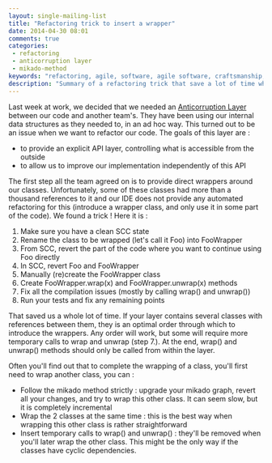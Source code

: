 ```yaml
---
layout: single-mailing-list
title: "Refactoring trick to insert a wrapper"
date: 2014-04-30 08:01
comments: true
categories:
 - refactoring
 - anticorruption layer
 - mikado-method
keywords: "refactoring, agile, software, agile software, craftsmanship, software craftsmanship, wrapper, anticorruption layer"
description: "Summary of a refactoring trick that save a lot of time when creating a wrapper around an existing class"
---
```

Last week at work, we decided that we needed an [Anticorruption Layer](http://stackoverflow.com/questions/909264/ddd-anti-corruption-layer-how-to) between our code and another team's. They have been using our internal data structures as they needed to, in an ad hoc way. This turned out to be an issue when we want to refactor our code. The goals of this layer are :

* to provide an explicit API layer, controlling what is accessible from the outside
* to allow us to improve our implementation independently of this API

The first step all the team agreed on is to provide direct wrappers around our classes. Unfortunately, some of these classes had more than a thousand references to it and our IDE does not provide any automated refactoring for this (introduce a wrapper class, and only use it in some part of the code). We found a trick ! Here it is :

1. Make sure you have a clean SCC state
2. Rename the class to be wrapped (let's call it Foo) into FooWrapper
3. From SCC, revert the part of the code where you want to continue using Foo directly
4. In SCC, revert Foo and FooWrapper
5. Manually (re)create the FooWrapper class
6. Create FooWrapper.wrap(x) and FooWrapper.unwrap(x) methods
7. Fix all the compilation issues (mostly by calling wrap() and unwrap())
8. Run your tests and fix any remaining points

That saved us a whole lot of time. If your layer contains several classes with references between them, they is an optimal order through which to introduce the wrappers. Any order will work, but some will require more temporary calls to wrap and unwrap (step 7.). At the end, wrap() and unwrap() methods should only be called from within the layer.

Often you'll find out that to complete the wrapping of a class, you'll first need to wrap another class, you can :

* Follow the mikado method strictly : upgrade your mikado graph, revert all your changes, and try to wrap this other class. It can seem slow, but it is completely incremental
* Wrap the 2 classes at the same time : this is the best way when wrapping this other class is rather straightforward
* Insert temporary calls to wrap() and unwrap() : they'll be removed when you'll later wrap the other class. This might be the only way if the classes have cyclic dependencies.

